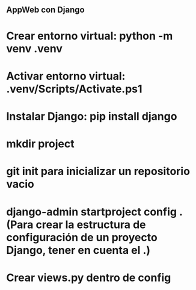 ## AppWeb con Django ## 

# Crear entorno virtual: python -m venv .venv

# Activar entorno virtual: .venv/Scripts/Activate.ps1

# Instalar Django: pip install django

# mkdir project

# git init para inicializar un repositorio vacio

# django-admin startproject config . (Para crear la estructura de configuración de un proyecto Django, tener en cuenta el .) 

# Crear views.py dentro de config